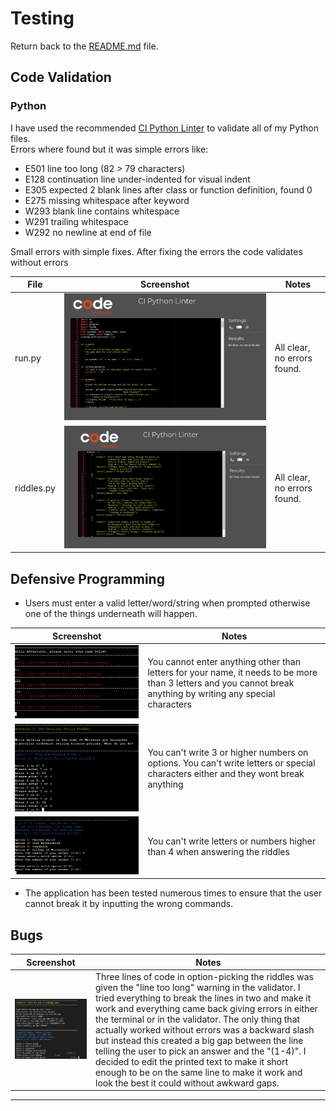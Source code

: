 # Testing

Return back to the [README.md](README.md) file.

## Code Validation
### Python

I have used the recommended [CI Python Linter](https://pep8ci.herokuapp.com) to validate all of my Python files.<br>
Errors where found but it was simple errors like:<br>
- E501 line too long (82 > 79 characters)
- E128 continuation line under-indented for visual indent
- E305 expected 2 blank lines after class or function definition, found 0
- E275 missing whitespace after keyword
- W293 blank line contains whitespace
- W291 trailing whitespace
- W292 no newline at end of file

Small errors with simple fixes.
After fixing the errors the code validates without errors

| File | Screenshot | Notes |
| --- | --- | --- |
| run.py | ![screenshot](docs/validation_clear.png) | All clear, no errors found. |
| riddles.py | ![screenshot](docs/validation_clear_riddles.png) | All clear, no errors found. |

## Defensive Programming

- Users must enter a valid letter/word/string when prompted otherwise one of the things underneath will happen.

| Screenshot | Notes |
| --- | --- |
| ![screenshot](docs/name_input_lenght.png) | You cannot enter anything other than letters for your name, it needs to be more than 3 letters and you cannot break anything by writing any special characters |
| ![screenshot](docs/option_input_number_required.png) | You can't write 3 or higher numbers on options. You can't write letters or special characters either and they wont break anything |
| ![screenshot](docs/invalid_input_riddle.png) |  You can't write letters or numbers higher than 4 when answering the riddles |

- The application has been tested numerous times to ensure that the user cannot break it by inputting the wrong commands.



## Bugs

| Screenshot | Notes |
| --- | --- |
| ![screenshot](docs/bug__linetoolong.png) |  Three lines of code in option-picking the riddles was given the "line too long" warning in the validator. I tried everything to break the lines in two and make it work and everything came back giving errors in either the terminal or in the validator. The only thing that actually worked without errors was a backward slash but instead this created a big gap between the line telling the user to pick an answer and the "(1-4)". I decided to edit the printed text to make it short enough to be on the same line to make it work and look the best it could without awkward gaps. |

---